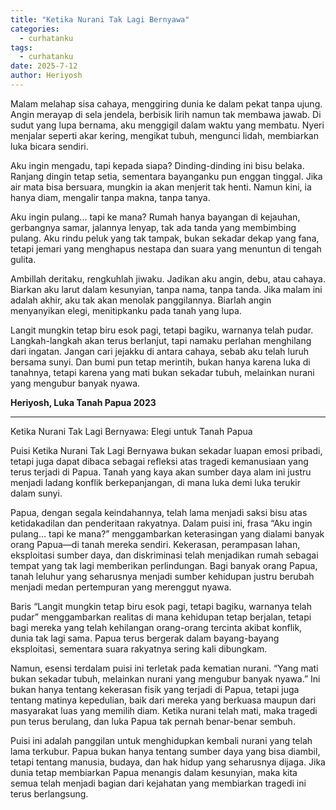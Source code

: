 ```yaml
---
title: "Ketika Nurani Tak Lagi Bernyawa"
categories:
  - curhatanku
tags:
  - curhatanku
date: 2025-7-12
author: Heriyosh
---
```


Malam melahap sisa cahaya, menggiring dunia ke dalam pekat tanpa ujung. Angin merayap di sela jendela, berbisik lirih namun tak membawa jawab. Di sudut yang lupa bernama, aku menggigil dalam waktu yang membatu. Nyeri menjalar seperti akar kering, mengikat tubuh, mengunci lidah, membiarkan luka bicara sendiri.

Aku ingin mengadu, tapi kepada siapa? Dinding-dinding ini bisu belaka. Ranjang dingin tetap setia, sementara bayanganku pun enggan tinggal. Jika air mata bisa bersuara, mungkin ia akan menjerit tak henti. Namun kini, ia hanya diam, mengalir tanpa makna, tanpa tanya.

Aku ingin pulang... tapi ke mana? Rumah hanya bayangan di kejauhan, gerbangnya samar, jalannya lenyap, tak ada tanda yang membimbing pulang. Aku rindu peluk yang tak tampak, bukan sekadar dekap yang fana, tetapi jemari yang menghapus nestapa dan suara yang menuntun di tengah gulita.

Ambillah deritaku, rengkuhlah jiwaku. Jadikan aku angin, debu, atau cahaya. Biarkan aku larut dalam kesunyian, tanpa nama, tanpa tanda. Jika malam ini adalah akhir, aku tak akan menolak panggilannya. Biarlah angin menyanyikan elegi, menitipkanku pada tanah yang lupa.

Langit mungkin tetap biru esok pagi, tetapi bagiku, warnanya telah pudar. Langkah-langkah akan terus berlanjut, tapi namaku perlahan menghilang dari ingatan. Jangan cari jejakku di antara cahaya, sebab aku telah luruh bersama sunyi. Dan bumi pun tetap merintih, bukan hanya karena luka di tanahnya, tetapi karena yang mati bukan sekadar tubuh, melainkan nurani yang mengubur banyak nyawa.


**Heriyosh,
Luka Tanah Papua 2023**

---

Ketika Nurani Tak Lagi Bernyawa: Elegi untuk Tanah Papua

Puisi Ketika Nurani Tak Lagi Bernyawa bukan sekadar luapan emosi pribadi, tetapi juga dapat dibaca sebagai refleksi atas tragedi kemanusiaan yang terus terjadi di Papua. Tanah yang kaya akan sumber daya alam ini justru menjadi ladang konflik berkepanjangan, di mana luka demi luka terukir dalam sunyi.

Papua, dengan segala keindahannya, telah lama menjadi saksi bisu atas ketidakadilan dan penderitaan rakyatnya. Dalam puisi ini, frasa “Aku ingin pulang... tapi ke mana?” menggambarkan keterasingan yang dialami banyak orang Papua—di tanah mereka sendiri. Kekerasan, perampasan lahan, eksploitasi sumber daya, dan diskriminasi telah menjadikan rumah sebagai tempat yang tak lagi memberikan perlindungan. Bagi banyak orang Papua, tanah leluhur yang seharusnya menjadi sumber kehidupan justru berubah menjadi medan pertempuran yang merenggut nyawa.

Baris “Langit mungkin tetap biru esok pagi, tetapi bagiku, warnanya telah pudar” menggambarkan realitas di mana kehidupan tetap berjalan, tetapi bagi mereka yang telah kehilangan orang-orang tercinta akibat konflik, dunia tak lagi sama. Papua terus bergerak dalam bayang-bayang eksploitasi, sementara suara rakyatnya sering kali dibungkam.

Namun, esensi terdalam puisi ini terletak pada kematian nurani. “Yang mati bukan sekadar tubuh, melainkan nurani yang mengubur banyak nyawa.” Ini bukan hanya tentang kekerasan fisik yang terjadi di Papua, tetapi juga tentang matinya kepedulian, baik dari mereka yang berkuasa maupun dari masyarakat luas yang memilih diam. Ketika nurani telah mati, maka tragedi pun terus berulang, dan luka Papua tak pernah benar-benar sembuh.

Puisi ini adalah panggilan untuk menghidupkan kembali nurani yang telah lama terkubur. Papua bukan hanya tentang sumber daya yang bisa diambil, tetapi tentang manusia, budaya, dan hak hidup yang seharusnya dijaga. Jika dunia tetap membiarkan Papua menangis dalam kesunyian, maka kita semua telah menjadi bagian dari kejahatan yang membiarkan tragedi ini terus berlangsung.